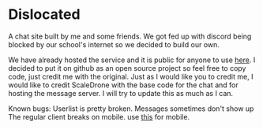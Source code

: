 # Dislocated
A chat site built by me and some friends.
We got fed up with discord being blocked by our school's internet so we decided to build our own.

We have already hosted the service and it is public for anyone to use <a href="https://dislocated.000webhostapp.com">here</a>.
I decided to put it on github as an open source project so feel free to copy code, just credit me with the original.
Just as I would like you to credit me, I would like to credit ScaleDrone with the base code for the chat and for hosting the message server.
I will try to update this as much as I can.

Known bugs:
Userlist is pretty broken.
Messages sometimes don't show up
The regular client breaks on mobile. use <a href="bit.do/mobile-dislocated">this</a> for mobile.
